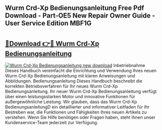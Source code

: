 ## Wurm Crd-Xp Bedienungsanleitung Free Pdf Download - Part-OE5 New Repair Owner Guide - User Service Edition MBF1G

# <h2><a href="http://df0l8c.blite.top/?on=Wurm+Crd-Xp+Bedienungsanleitung">🔗Download 👉🔴 Wurm Crd-Xp Bedienungsanleitung</a></h2>

[![Wurm Crd-Xp Bedienungsanleitung new download](https://i.imgur.com/lujVjoI.png)](http://df0l8c.blite.top/?on=Wurm+Crd-Xp+Bedienungsanleitung)
Inbetriebnahme Dieses Handbuch vereinfacht die Einrichtung und Verwendung Ihres neuen Wurm Crd-Xp Bedienungsanleitung mit klaren Anweisungen und Abbildungen. Bedienungsanleitung Dieses Handbuch beschreibt die korrekten Betriebsverfahren für Ihr neues Wurm Crd-Xp Bedienungsanleitung. Ihr neuer Wurm Crd-Xp Bedienungsanleitung verfügt über einen leistungsstarken Motor und innovative Funktionen für außergewöhnliche Leistung. Wir glauben, dass das Wurm Crd-Xp BedienungsanleitungD ein detaillierter und informativer Leitfaden für Ihr Bestreben war, die Funktionen und Fähigkeiten Ihres neuen Artikels zu verstehen. Wenn Sie Hilfe benötigen oder Fragen haben, steht Ihnen unser Kundenservice-Team jederzeit zur Verfügung.
